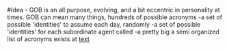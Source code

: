 #Idea - GOB is an all purpose, evolving, and a bit eccentric in personality at times.  GOB can mean many things, hundreds of possible acronyms
-a set of possible 'identities' to assume each day, randomly
-a set of possible 'identities' for each subordinate agent called
-a pretty big a semi organized list of acronyms exists at [text](../../resources/references/acronyms.md)
